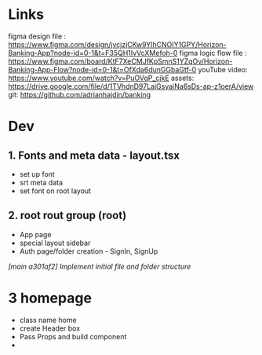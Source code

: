 # Links
 figma design file : https://www.figma.com/design/jvcjzjCKw9YlhCNOIY1GPY/Horizon-Banking-App?node-id=0-1&t=F35QH1IvVcXMefoh-0
 figma logic flow file : https://www.figma.com/board/KtF7XeCMJfKpSmnS1YZqOv/Horizon-Banking-App-Flow?node-id=0-1&t=OfXda6dunGGbaGtf-0
 youTube video: https://www.youtube.com/watch?v=PuOVqP_cjkE
 assets: https://drive.google.com/file/d/1TVhdnD97LajGsyaiNa6sDs-ap-z1oerA/view
 git: https://github.com/adrianhajdin/banking
 

# Dev

## 1. Fonts and meta data - layout.tsx
- set up font 
- srt meta data
- set font on root layout

## 2. root rout group (root)
- App page
- special layout sidebar
- Auth page/folder creation - SignIn, SignUp

_[main a301af2] Implement initial file and folder structure_

# 3 homepage
- class name home
- create Header box
- Pass Props and build component
- 